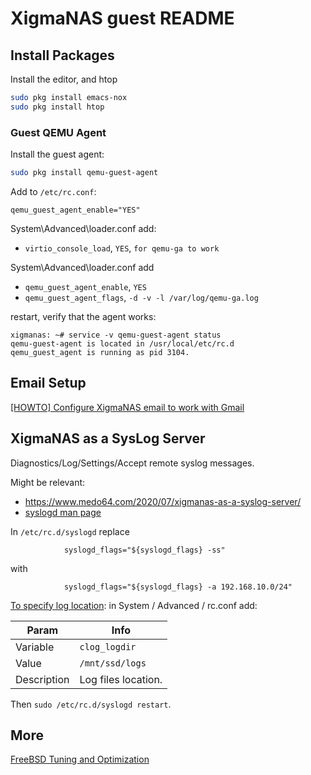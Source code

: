 # XigmaNAS guest README

## Install Packages

Install the editor, and htop
```sh
sudo pkg install emacs-nox
sudo pkg install htop
```

### Guest QEMU Agent

Install the guest agent:
```sh
sudo pkg install qemu-guest-agent
```

Add to `/etc/rc.conf`:
```
qemu_guest_agent_enable="YES"
```

System\Advanced\loader.conf add:

* `virtio_console_load`, `YES`, `for qemu-ga to work`

System\Advanced\loader.conf add

* `qemu_guest_agent_enable`, `YES`
* `qemu_guest_agent_flags`, `-d -v -l /var/log/qemu-ga.log`

restart, verify that the agent works:

```
xigmanas: ~# service -v qemu-guest-agent status
qemu-guest-agent is located in /usr/local/etc/rc.d
qemu_guest_agent is running as pid 3104.
```

## Email Setup

[[HOWTO] Configure XigmaNAS email to work with Gmail](https://www.xigmanas.com/forums/viewtopic.php?t=5)

## XigmaNAS as a SysLog Server

Diagnostics/Log/Settings/Accept remote syslog messages.

Might be relevant:

* https://www.medo64.com/2020/07/xigmanas-as-a-syslog-server/
* [syslogd man page](https://man.freebsd.org/cgi/man.cgi?syslogd)

In `/etc/rc.d/syslogd` replace
```
            syslogd_flags="${syslogd_flags} -ss"
```
with
```
            syslogd_flags="${syslogd_flags} -a 192.168.10.0/24"
```

[To specify log location](https://www.xigmanas.com/wiki/doku.php?id=faq:0134):
in System / Advanced / rc.conf add:

Param|Info
--------|------------
Variable|`clog_logdir`
Value|`/mnt/ssd/logs`
Description|Log files location.

Then `sudo /etc/rc.d/syslogd restart`.

## More

[FreeBSD Tuning and Optimization](https://calomel.org/freebsd_network_tuning.html)

